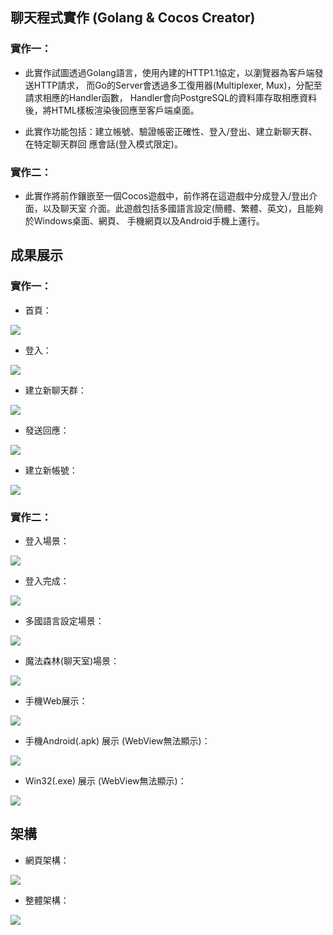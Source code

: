 ## 聊天程式實作 (Golang & Cocos Creator)

### 實作一：

 * 此實作試圖透過Golang語言，使用內建的HTTP1.1協定，以瀏覽器為客戶端發送HTTP請求，
 而Go的Server會透過多工復用器(Multiplexer, Mux)，分配至請求相應的Handler函數，
 Handler會向PostgreSQL的資料庫存取相應資料後，將HTML樣板渲染後回應至客戶端桌面。

 * 此實作功能包括：建立帳號、驗證帳密正確性、登入/登出、建立新聊天群、在特定聊天群回
 應會話(登入模式限定)。

### 實作二：

 * 此實作將前作鑲嵌至一個Cocos遊戲中，前作將在這遊戲中分成登入/登出介面，以及聊天室
 介面。此遊戲包括多國語言設定(簡體、繁體、英文)，且能夠於Windows桌面、網頁、
 手機網頁以及Android手機上運行。
 
 ## 成果展示

### 實作一：

* 首頁：

 ![](Images/HW1Index.png)

* 登入：

 ![](Images/HW1Login.png)

* 建立新聊天群：

 ![](Images/HW1NewThread.png)

* 發送回應：

 ![](Images/HW1Reply.png)

* 建立新帳號：

 ![](Images/HW1Sinup.png)

### 實作二：

* 登入場景：

 ![](Images/HW2LoginScene.png)

* 登入完成：

 ![](Images/HW2SignInScene.png)

* 多國語言設定場景：

 ![](Images/HW2SettingsScene.png)

* 魔法森林(聊天室)場景：

 ![](Images/HW2ChatRoomScene.png)

* 手機Web展示：

 ![](Images/HW2MobileWeb.png)


* 手機Android(.apk) 展示 (WebView無法顯示)：

 ![](Images/HW2Android.png)

* Win32(.exe) 展示 (WebView無法顯示)：

 ![](Images/HW2Win32.png)




## 架構

* 網頁架構：

 ![](Images/WebModel.png)

* 整體架構：

 ![](Images/ProjectModel.jpg)


